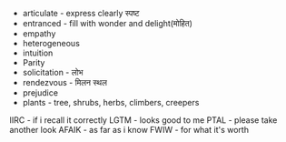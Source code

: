 - articulate - express clearly स्पष्ट
- entranced - fill with wonder and delight(मोहित)
- empathy
- heterogeneous
- intuition
- Parity
- solicitation - लोभ
- rendezvous - मिलन स्थल
- prejudice
- plants - tree, shrubs, herbs, climbers, creepers


IIRC - if i recall it correctly
LGTM - looks good to me
PTAL - please take another look
AFAIK - as far as i know
FWIW - for what it's worth 